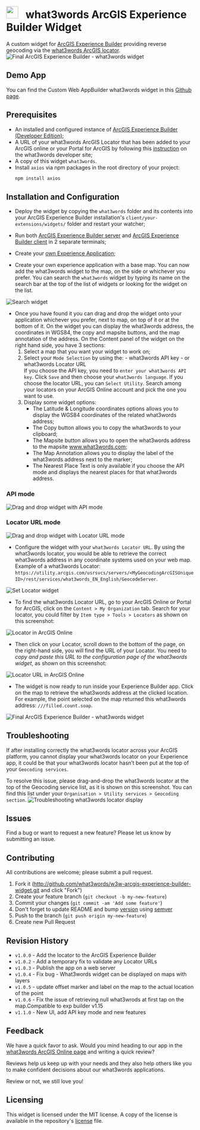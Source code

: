 # <image src="https://what3words.com/assets/images/w3w_square_red.png" width="32" height="32"> &nbsp; what3words ArcGIS Experience Builder Widget


A custom widget for [ArcGIS Experience Builder](https://developers.arcgis.com/experience-builder//) providing reverse geocoding via the [what3words ArcGIS locator](https://developer.what3words.com/tools/gis-extensions/arcgis).
![Final ArcGIS Experience Builder - what3words widget](./docs/ScreenShot-01-show-final-widget.png)

## Demo App

You can find the Custom Web AppBuilder what3words widget in this [Github page](https://what3words.github.io/w3w-arcgis-experience-builder-widget/expBuilder_Widget/).

## Prerequisites
- An installed and configured instance of [ArcGIS Experience Builder (Developer Edition)](https://developers.arcgis.com/experience-builder/guide/install-guide/);
- A URL of your what3words ArcGIS Locator that has been added to your ArcGIS online or your Portal for ArcGIS by following this [instruction](https://developer.what3words.com/tools/gis-extensions/arcgis) on the what3words developer site;
- A copy of this widget `what3words`.
- Install `axios` via npm packages in the root directory of your project:
  ```js
  npm install axios
  ```

## Installation and Configuration

- Deploy the widget by copying the `what3words` folder and its contents into your ArcGIS Experience Builder installation's `client/your-extensions/widgets/` folder and restart your watcher;

- Run both [ArcGIS Experience Builder server](https://developers.arcgis.com/experience-builder/guide/install-guide/#server-install) and [ArcGIS Experience Builder client](https://developers.arcgis.com/experience-builder/guide/install-guide/#client-install) in 2 separate terminals;

- Create your [own Experience Application](https://developers.arcgis.com/experience-builder/guide/);

- Create your own experience application with a base map. You can now add the what3words widget to the map, on the side or whichever you prefer. You can search the `what3words` widget by typing its name on the search bar at the top of the list of widgets or looking for the widget on the list.

![Search widget](./docs/ScreenShot-02-search-w3w.png)

- Once you have found it you can drag and drop the widget onto your application whichever you prefer, next to map, on top of it or at the bottom of it. 
On the widget you can display the what3words address, the coordinates in WGS84, the copy and mapsite buttons, and the map annotation of the address. 
On the Content panel of the widget on the right hand side, you have 3 sections:
    1. Select a map that you want your widget to work on;
    2. Select your `Mode Selection` by using the:
      - what3words API key
      - or what3words Locator URL  
    If you choose the API key, you need to `enter your what3words API key`. Click `Save` and then choose your `what3words language`.
    If you choose the locator URL, you can `Select Utility`. Search among your locators on your ArcGIS Online account and pick the one you want to use.
    3. Display some widget options:
        - The Latitude & Longitude coordinates options allows you to display the WGS84 coordinates of the related what3words address;
        - The Copy button allows you to copy the what3words to your clipboard;
        - The Mapsite button allows you to open the what3words address to the mapsite www.what3words.com;
        - The Map Annotation allows you to display the label of the what3words address next to the marker;
        - The Nearest Place Text is only available if you choose the API mode and displays the nearest places for that what3words address.

### API mode
![Drag and drop widget with API mode](./docs/ScreenShot-03-drag-and-drop-w3w-api.png)

### Locator URL mode
![Drag and drop widget with Locator URL mode](./docs/ScreenShot-03-drag-and-drop-w3w.png)


- Configure the widget with your `what3words Locator URL`. By using the what3words locator, you would be able to retrieve the correct what3words address in any coordinate systems used on your web map.
Example of a what3words Locator: `https://utility.arcgis.com/usrsvcs/servers/<MyGeocodingArcGISUniqueID>/rest/services/what3words_EN_English/GeocodeServer`.

![Set Locator widget](./docs/ScreenShot-04-set-locator.png)

- To find the what3words Locator URL, go to your ArcGIS Online or Portal for ArcGIS, click on the `Content > My Organization` tab. Search for your locator, you could filter by `Item type > Tools > Locators` as shown on this screenshot:

![Locator in ArcGIS Online](./docs/ScreenShot-06-locator-arcgis-online.png)

- Then click on your Locator, scroll down to the bottom of the page, on the right-hand side, you will find the URL of your Locator. You need to *copy and paste this URL to the configuration page of the what3words widget*, as shown on this screenshot:

![Locator URL in ArcGIS Online](./docs/ScreenShot-07-arcgis-online-locator-url.png)

- The widget is now ready to run inside your Experience Builder app. Click on the map to retrieve the what3words address at the clicked location. For example, the point selected on the map returned this what3words address: `///filled.count.soap`.

![Final ArcGIS Experience Builder - what3words widget](./docs/ScreenShot-01-show-final-widget.png)

## Troubleshooting
If after installing correctly the what3words locator across your ArcGIS platform, you cannot display your what3words locator on your Experience app, it could be that your what3words locator hasn’t been put at the top of your `Geocoding services`.

To resolve this issue, please drag-and-drop the what3words locator at the top of the Geocoding service list, as it is shown on this screenshot. You can find this list under your `Organisation > Utility services > Geocoding section`. 
![Troubleshooting what3words locator display](./docs/ScreenShot-05-troubleshooting-w3w-locator.png)


## Issues

Find a bug or want to request a new feature? Please let us know by submitting an issue.

## Contributing
All contributions are welcome; please submit a pull request.

1. Fork it (http://github.com/what3words/w3w-arcgis-experience-builder-widget.git and click "Fork")
1. Create your feature branch (`git checkout -b my-new-feature`)
1. Commit your changes (`git commit -am 'Add some feature'`)
1. Don't forget to update README and bump [version](./lib/what3words/version.rb) using [semver](https://semver.org/)
1. Push to the branch (`git push origin my-new-feature`)
1. Create new Pull Request

## Revision History
* `v1.0.0`  - Add the locator to the ArcGIS Experience Builder
* `v1.0.2` - Add a temporary fix to validate any Locator URLs
* `v1.0.3` - Publish the app on a web server
* `v1.0.4` - Fix bug - What3words widget can be displayed on maps with layers
* `v1.0.5` - update offset marker and label on the map to the actual location of the point
* `v1.0.6` - Fix the issue of retrieving null what3wrods at first tap on the map.Compatible to exp builder v1.15
* `v1.1.0` - New UI, add API key mode and new features



## Feedback

We have a quick favor to ask. Would you mind heading to our app in the [what3words ArcGIS Online page](https://w3w.maps.arcgis.com/home/item.html?id=0150cfda08334003bec3a77e1006e8c6#overview) and writing a quick review?

Reviews help us keep up with your needs and they also help others like you to make confident decisions about our what3words applications.

Review or not, we still love you!

## Licensing

This widget is licensed under the MIT license. A copy of the license is available in the repository's [license](https://github.com/what3words/w3w-arcgis-webappbuilder-widget/blob/master/LICENSE) file.


